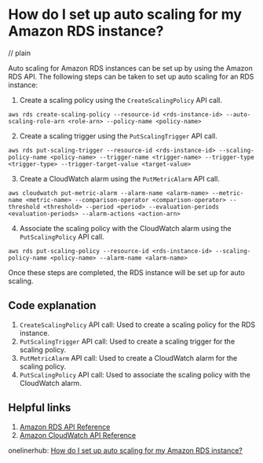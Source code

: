 # How do I set up auto scaling for my Amazon RDS instance?
// plain

Auto scaling for Amazon RDS instances can be set up by using the Amazon RDS API. The following steps can be taken to set up auto scaling for an RDS instance:

1. Create a scaling policy using the `CreateScalingPolicy` API call.
```
aws rds create-scaling-policy --resource-id <rds-instance-id> --auto-scaling-role-arn <role-arn> --policy-name <policy-name>
```

2. Create a scaling trigger using the `PutScalingTrigger` API call.
```
aws rds put-scaling-trigger --resource-id <rds-instance-id> --scaling-policy-name <policy-name> --trigger-name <trigger-name> --trigger-type <trigger-type> --trigger-target-value <target-value>
```

3. Create a CloudWatch alarm using the `PutMetricAlarm` API call.
```
aws cloudwatch put-metric-alarm --alarm-name <alarm-name> --metric-name <metric-name> --comparison-operator <comparison-operator> --threshold <threshold> --period <period> --evaluation-periods <evaluation-periods> --alarm-actions <action-arn>
```

4. Associate the scaling policy with the CloudWatch alarm using the `PutScalingPolicy` API call.
```
aws rds put-scaling-policy --resource-id <rds-instance-id> --scaling-policy-name <policy-name> --alarm-name <alarm-name>
```

Once these steps are completed, the RDS instance will be set up for auto scaling.

## Code explanation


1. `CreateScalingPolicy` API call: Used to create a scaling policy for the RDS instance.
2. `PutScalingTrigger` API call: Used to create a scaling trigger for the scaling policy.
3. `PutMetricAlarm` API call: Used to create a CloudWatch alarm for the scaling policy.
4. `PutScalingPolicy` API call: Used to associate the scaling policy with the CloudWatch alarm.

## Helpful links

1. [Amazon RDS API Reference](https://docs.aws.amazon.com/AmazonRDS/latest/APIReference/Welcome.html)
2. [Amazon CloudWatch API Reference](https://docs.aws.amazon.com/AmazonCloudWatch/latest/APIReference/Welcome.html)

onelinerhub: [How do I set up auto scaling for my Amazon RDS instance?](https://onelinerhub.com/amazon-redshift/how-do-i-set-up-auto-scaling-for-my-amazon-rds-instance)
